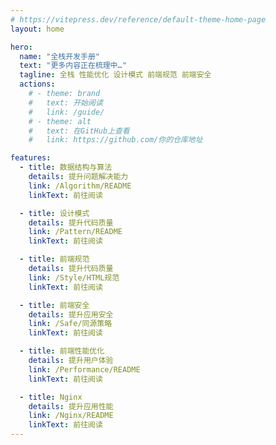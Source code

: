 ```yaml
---
# https://vitepress.dev/reference/default-theme-home-page
layout: home

hero:
  name: "全栈开发手册"
  text: "更多内容正在梳理中…"
  tagline: 全栈 性能优化 设计模式 前端规范 前端安全
  actions:
    # - theme: brand
    #   text: 开始阅读
    #   link: /guide/
    # - theme: alt
    #   text: 在GitHub上查看
    #   link: https://github.com/你的仓库地址

features:
  - title: 数据结构与算法
    details: 提升问题解决能力
    link: /Algorithm/README
    linkText: 前往阅读

  - title: 设计模式
    details: 提升代码质量
    link: /Pattern/README
    linkText: 前往阅读

  - title: 前端规范
    details: 提升代码质量
    link: /Style/HTML规范
    linkText: 前往阅读

  - title: 前端安全
    details: 提升应用安全
    link: /Safe/同源策略
    linkText: 前往阅读

  - title: 前端性能优化
    details: 提升用户体验
    link: /Performance/README
    linkText: 前往阅读

  - title: Nginx
    details: 提升应用性能
    link: /Nginx/README
    linkText: 前往阅读
---
```


